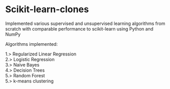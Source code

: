 # Scikit-learn-clones

Implemented various supervised and unsupervised learning algorithms from scratch with
comparable performance to scikit-learn using Python and NumPy

Algorithms implemented:

1.> Regularized Linear Regression <br>
2.> Logistic Regression <br>
3.> Naive Bayes<br>
4.> Decision Trees<br>
5.> Random Forest<br>
5.> k-means clustering 
